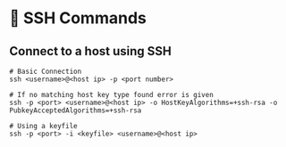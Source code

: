# 🔐 SSH Commands

## Connect to a host using SSH

```
# Basic Connection
ssh <username>@<host ip> -p <port number>

# If no matching host key type found error is given
ssh -p <port> <username>@<host ip> -o HostKeyAlgorithms=+ssh-rsa -o PubkeyAcceptedAlgorithms=+ssh-rsa

# Using a keyfile
ssh -p <port> -i <keyfile> <username>@<host ip>
```

